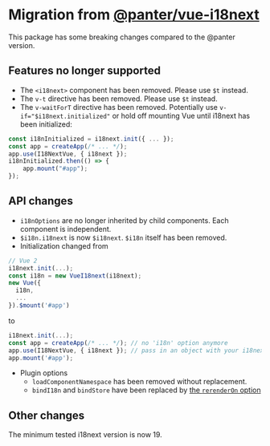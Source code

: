 # Migration from [@panter/vue-i18next](https://panter.github.io/vue-i18next/)
This package has some breaking changes compared to the @panter version.

## Features no longer supported
- The `<i18next>` component has been removed. Please use `$t` instead.
- The `v-t` directive has been removed. Please use `$t`  instead.
- The `v-waitForT` directive has been removed. Potentially use `v-if="$i18next.initialized"` or hold off mounting Vue until i18next has been initialized:
```js
const i18nInitialized = i18next.init({ ... });
const app = createApp(/* ... */);
app.use(I18NextVue, { i18next });
i18nInitialized.then(() => {
    app.mount("#app");
});
```

## API changes
- `i18nOptions` are no longer inherited by child components. Each component is independent.
- `$i18n.i18next` is now `$i18next`. `$i18n` itself has been removed.
- Initialization changed from
```js
// Vue 2
i18next.init(...);
const i18n = new VueI18next(i18next);
new Vue({
  i18n,
  ...
}).$mount('#app')
```
to
```js
i18next.init(...);
const app = createApp(/* ... */); // no 'i18n' option anymore
app.use(I18NextVue, { i18next }); // pass in an object with your i18next instance
app.mount('#app');
```
- Plugin options 
  - `loadComponentNamespace` has been removed without replacement.
  - `bindI18n` and `bindStore` have been replaced by [the `rerenderOn` option](./guide/started.md#plugin-options)

## Other changes
The minimum tested i18next version is now 19.
